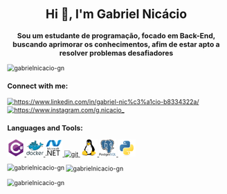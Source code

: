 <h1 align="center">Hi 👋, I'm Gabriel Nicácio</h1>
<h3 align="center">Sou um estudante de programação, focado em Back-End, buscando aprimorar os conhecimentos, afim de estar apto a resolver problemas desafiadores</h3>

<p align="left"> <img src="https://komarev.com/ghpvc/?username=gabrielnicacio-gn&label=Profile%20views&color=0e75b6&style=flat" alt="gabrielnicacio-gn" /> </p>

<h3 align="left">Connect with me:</h3>
<p align="left">
<a href="https://linkedin.com/in/https://www.linkedin.com/in/gabriel-nic%c3%a1cio-b8334322a/" target="blank"><img align="center" src="https://raw.githubusercontent.com/rahuldkjain/github-profile-readme-generator/master/src/images/icons/Social/linked-in-alt.svg" alt="https://www.linkedin.com/in/gabriel-nic%c3%a1cio-b8334322a/" height="30" width="40" /></a>
<a href="https://instagram.com/https://www.instagram.com/g.nicacio_" target="blank"><img align="center" src="https://raw.githubusercontent.com/rahuldkjain/github-profile-readme-generator/master/src/images/icons/Social/instagram.svg" alt="https://www.instagram.com/g.nicacio_" height="30" width="40" /></a>
</p>

<h3 align="left">Languages and Tools:</h3>
<p align="left"> <a href="https://www.w3schools.com/cs/" target="_blank" rel="noreferrer"> <img src="https://raw.githubusercontent.com/devicons/devicon/master/icons/csharp/csharp-original.svg" alt="csharp" width="40" height="40"/> </a> <a href="https://www.docker.com/" target="_blank" rel="noreferrer"> <img src="https://raw.githubusercontent.com/devicons/devicon/master/icons/docker/docker-original-wordmark.svg" alt="docker" width="40" height="40"/> </a> <a href="https://dotnet.microsoft.com/" target="_blank" rel="noreferrer"> <img src="https://raw.githubusercontent.com/devicons/devicon/master/icons/dot-net/dot-net-original-wordmark.svg" alt="dotnet" width="40" height="40"/> </a> <a href="https://git-scm.com/" target="_blank" rel="noreferrer"> <img src="https://www.vectorlogo.zone/logos/git-scm/git-scm-icon.svg" alt="git" width="40" height="40"/> </a> <a href="https://www.linux.org/" target="_blank" rel="noreferrer"> <img src="https://raw.githubusercontent.com/devicons/devicon/master/icons/linux/linux-original.svg" alt="linux" width="40" height="40"/> </a> <a href="https://www.postgresql.org" target="_blank" rel="noreferrer"> <img src="https://raw.githubusercontent.com/devicons/devicon/master/icons/postgresql/postgresql-original-wordmark.svg" alt="postgresql" width="40" height="40"/> </a> <a href="https://www.python.org" target="_blank" rel="noreferrer"> <img src="https://raw.githubusercontent.com/devicons/devicon/master/icons/python/python-original.svg" alt="python" width="40" height="40"/> </a> </p>

<p><img align="left" src="https://github-readme-stats.vercel.app/api/top-langs?username=gabrielnicacio-gn&show_icons=true&locale=en&layout=compact" alt="gabrielnicacio-gn" /></p>

<p>&nbsp;<img align="center" src="https://github-readme-stats.vercel.app/api?username=gabrielnicacio-gn&show_icons=true&locale=en" alt="gabrielnicacio-gn" /></p>

<p><img align="center" src="https://github-readme-streak-stats.herokuapp.com/?user=gabrielnicacio-gn&" alt="gabrielnicacio-gn" /></p>
